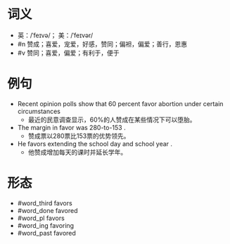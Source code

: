 # 词义
- 英：/ˈfeɪvə/； 美：/ˈfeɪvər/
- #n 赞成；喜爱，宠爱，好感，赞同；偏袒，偏爱；善行，恩惠
- #v 赞同；喜爱，偏爱；有利于，便于
# 例句
- Recent opinion polls show that 60 percent favor abortion under certain circumstances
	- 最近的民意调查显示，60%的人赞成在某些情况下可以堕胎。
- The margin in favor was 280-to-153 .
	- 赞成票以280票比153票的优势领先。
- He favors extending the school day and school year .
	- 他赞成增加每天的课时并延长学年。
# 形态
- #word_third favors
- #word_done favored
- #word_pl favors
- #word_ing favoring
- #word_past favored
